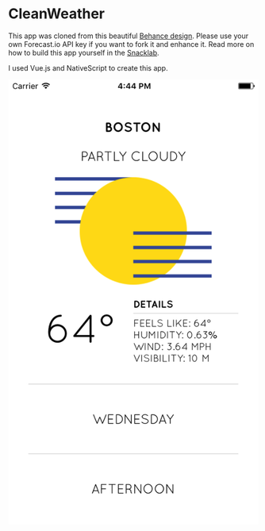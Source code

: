 # CleanWeather

This app was cloned from this beautiful [Behance design](https://mir-s3-cdn-cf.behance.net/project_modules/disp/011ad422645245.5631618fd6daf.gif). Please use your own Forecast.io API key if you want to fork it and enhance it. Read more on how to build this app yourself in the [Snacklab](http://snacklabs.nativescriptsnacks.com/snacklabs/vue-weather/#0).

I used Vue.js and NativeScript to create this app.

![screenshot](cleanweather.png)
